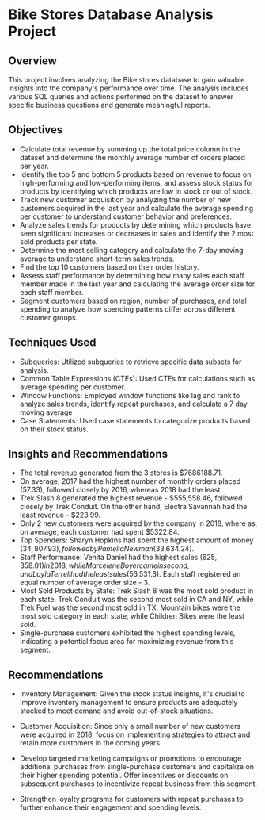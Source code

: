 
# Bike Stores Database Analysis Project


## Overview

This project involves analyzing the Bike stores database to gain valuable insights into the company's performance over time. The analysis includes various SQL queries and actions performed on the dataset to answer specific business questions and generate meaningful reports.





## Objectives
- Calculate total revenue by summing up the total price column in the dataset and determine the monthly average number of orders placed per year.
- Identify the top 5 and bottom 5 products based on revenue to focus on high-performing and low-performing items, and assess stock status for products by identifying which products are low in stock or out of stock.
 - Track new customer acquisition by analyzing the number of new customers acquired in the last year and calculate the average spending per customer to understand customer behavior and preferences.
 - Analyze sales trends for products by determining which products have seen significant increases or decreases in sales and identify the 2 most sold products per state.
 - Determine the most selling category and calculate the 7-day moving average to understand short-term sales trends.
- Find the top 10 customers based on their order history.
 - Assess staff performance by determining how many sales each staff member made in the last year and calculating the average order size for each staff member.
 - Segment customers based on region, number of purchases, and total spending to analyze how spending patterns differ across different customer groups.


## Techniques Used
 - Subqueries: Utilized subqueries to retrieve specific data subsets for analysis.
 - Common Table Expressions (CTEs): Used CTEs for calculations such as average spending per customer.
 - Window Functions: Employed window functions like lag and rank to analyze sales trends, identify repeat purchases, and calculate a 7 day moving average
 - Case Statements: Used case statements to categorize products based on their stock status.

## Insights and Recommendations
- The total revenue generated from the 3 stores is $7686188.71.
- On average, 2017 had the highest number of monthly orders placed (57.33), followed closely by 2016, whereas 2018 had the least.
- Trek Slash 8 generated the highest revenue - $555,558.46, followed closely by Trek Conduit. On the other hand, Electra Savannah had the least revenue - $223.99.
- Only 2 new customers were acquired by the company in 2018, where as, on average, each customer had spent $5322.84.
- Top Spenders: Sharyn Hopkins had spent the highest amount of money ($34,807.93), followed by Pamelia Newman ($33,634.24).
- Staff Performance: Venita Daniel had the highest sales ($625,358.01) in 2018, while Marcelene Boyer came in second, and Layla Terrell had the least sales ($56,531.3). Each staff registered an equal number of average order size - 3.
- Most Sold Products by State: Trek Slash 8 was the most sold product in each state. Trek Conduit was the second most sold in CA and NY, while Trek Fuel was the second most sold in TX. Mountain bikes were the most sold category in each state, while Children Bikes were the least sold.
- Single-purchase customers exhibited the highest spending levels, indicating a potential focus area for maximizing revenue from this segment.

## Recommendations
- Inventory Management: Given the stock status insights, it's crucial to improve inventory management to ensure products are adequately stocked to meet demand and avoid out-of-stock situations.

 - Customer Acquisition: Since only a small number of new customers were acquired in 2018, focus on implementing strategies to attract and retain more customers in the coming years.
 - Develop targeted marketing campaigns or promotions to encourage additional purchases from single-purchase customers and capitalize on their higher spending potential. Offer incentives or discounts on subsequent purchases to incentivize repeat business from this segment.
 - Strengthen loyalty programs for customers with repeat purchases to further enhance their engagement and spending levels.


